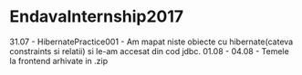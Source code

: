 # EndavaInternship2017

31.07 - HibernatePractice001 - Am mapat niste obiecte cu hibernate(cateva constraints si relatii) si le-am accesat din cod jdbc.
01.08 - 04.08 - Temele la frontend arhivate in .zip
